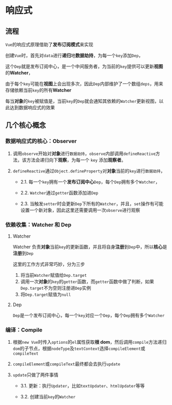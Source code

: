 # 响应式

## 流程

`Vue`的响应式原理借助了**发布订阅模式**来实现

创建`Vue`时，首先对`data`进行**递归**地**数据劫持**，为每一个`key`添加`Dep`，

这个`Dep`就是发布订阅中心，是一个中间服务者，为当前的`key`提供可以更新**视图**的**Watcher**，

由于每个`key`可能在**视图**上会出现多次，因此`Dep`内部维护了一个数组`deps`，用来存储依赖当前`key`的所有**Watcher**

每当**对象**的`key`被赋值是，当前`key`的`Dep`就会通知其依赖的`Watcher`更新视图，以此达到数据响应式的效果

## 几个核心概念

### 数据响应式的核心：Observer

1. 调用`observe`开始对**对象**进行`数据劫持`，`observe`内部调用`defineReactive`方法，该方法会递归向下**观察**，为每一个 `key` 添加**观察者**。

2. `defineReactive`通过`Object.defineProperty`对**对象**当前的`key`进行`数据劫持`，

   - 2.1. 每一个`key`拥有一个**发布订阅中心**`Dep`，每个`Dep`拥有多个`Watcher`，

   - 2.2. `Watcher`通过`getter`函数添加进`Dep`

   - 2.3. 当触发`setter`时会更新`Dep`下所有的`Watcher`，并且，`set`操作有可能设置一个新对象，因此这里还需要调用一次`observe`进行观察

### 依赖收集：Watcher 和 Dep

1. Watcher

   Watcher 负责**对象**当前`key`的更新函数，并且将自身**注册**到`Dep`中，所以**核心**是**注册**到`Dep`

   这里的工作方式非常巧妙，分为三步

   1. 将当前`Watcher`赋值给`Dep.target`
   2. 调用一次**对象**的`key`的`getter`函数，而`getter`函数中做了判断，如果`Dep.target`不为空则注册进`Dep`实例
   3. 将`Dep.target`赋值为`null`

2. Dep

   `Dep`是一个发布订阅中心，每一个`key`对应一个`Dep`，每个`Dep`拥有多个`Watcher`

### 编译：Compile

1. 根据`new Vue`时传入`options`的`el`属性获取**根 dom**，然后调用`compile`方法递归`dom`的子节点，根据`nodeType`及`textContext`选择`compileElement`或`compileText`

2. `compileElement`或`compileText`最终都会去执行`update`

3. `update`只做了两件事情

   - 3.1. 更新：执行`Updater`，比如`textUpdater`、`htmlUpdater`等等

   - 3.2. 创建当前`key`的`Watcher`
